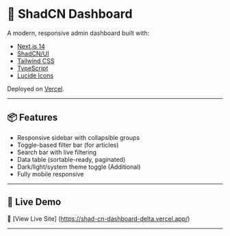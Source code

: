 # 🧪 ShadCN Dashboard

A modern, responsive admin dashboard built with:

- [Next.js 14](https://nextjs.org/)
- [ShadCN/UI](https://ui.shadcn.com/)
- [Tailwind CSS](https://tailwindcss.com/)
- [TypeScript](https://www.typescriptlang.org/)
- [Lucide Icons](https://lucide.dev/)

Deployed on [Vercel](https://vercel.com).

---

## 📦 Features

- Responsive sidebar with collapsible groups
- Toggle-based filter bar (for articles)
- Search bar with live filtering
- Data table (sortable-ready, paginated)
- Dark/light/system theme toggle (Additional)
- Fully mobile responsive

---

## 📍 Live Demo

🔗 [View Live Site] (https://shad-cn-dashboard-delta.vercel.app/)

---

